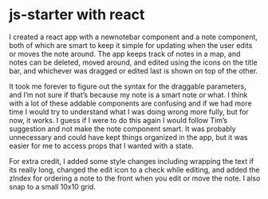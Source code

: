 # js-starter with react
I created a react app with a newnotebar component and a note component, both of which are smart to keep it simple for updating when the user edits or moves the note around. The app keeps track of notes in a map, and notes can be deleted, moved around, and edited using the icons on the title bar, and whichever was dragged or edited last is shown on top of the other.

It took me forever to figure out the syntax for the draggable parameters, and I’m not sure if that’s because my note is a smart note or what. I think with a lot of these addable components are confusing and if we had more time I would try to understand what I was doing wrong more fully, but for now, it works. I guess if I were to do this again I would follow Tim’s suggestion and not make the note component smart. It was probably unnecessary and could have kept things organized in the app, but it was easier for me to access props that I wanted with a state.

For extra credit, I added some style changes including wrapping the text if its really long, changed the edit icon to a check while editing, and added the zIndex for ordering a note to the front when you edit or move the note. I also snap to a small 10x10 grid.
